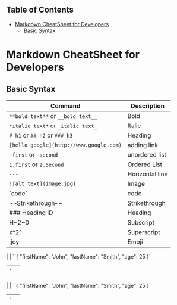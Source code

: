 ## Table of Contents

- [Markdown CheatSheet for Developers](#markdown-cheatsheet-for-developers)
  - [Basic Syntax](#basic-syntax)

# Markdown CheatSheet for Developers

## Basic Syntax

| Command                                 | Description     |
| --------------------------------------- | --------------- |
| `**bold text**` or `__bold text__`      | Bold            |
| `*italic text*` or `_italic text_`      | Italic          |
| `# h1` or `## h2` or `### h3`           | Heading         |
| `[hello google](http://www.google.com)` | adding link     |
| `-first` or `-second`                   | unordered list  |
| `1.first` or `2.Second`                 | Ordered List    |
| `---`                                   | Horizontal line |
| `![alt text](image.jpg)`                | Image           |
| \`code\`                                | code            |
| \~\~Strikethrough\~\~                   | Strikethrough   |
| \#\#\# Heading ID                       | Heading         |
| H\~2\~0                                 | Subscript       |
| x\^2\^                                  | Superscript     |
| \:joy\:                                 | Emoji           |

| [](https://www.markdownguide.org/extended-syntax/#fenced-code-blocks) | ``{ "firstName": "John", "lastName": "Smith", "age": 25 }`

| `   |     |
| --- | --- |

| [](https://www.markdownguide.org/extended-syntax/#fenced-code-blocks) | ``{ "firstName": "John", "lastName": "Smith", "age": 25 }`

| `   |     |
| --- | --- |

